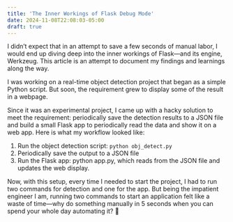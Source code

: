 ```yaml
---
title: 'The Inner Workings of Flask Debug Mode'
date: 2024-11-08T22:08:03-05:00
draft: true
---
```


I didn’t expect that in an attempt to save a few seconds of manual labor, I would end up diving deep into the inner workings of Flask—and its engine, Werkzeug. This article is an attempt to document my findings and learnings along the way.

I was working on a real-time object detection project that began as a simple Python script. But soon, the requirement grew to display some of the result in a webpage.

Since it was an experimental project, I came up with a hacky solution to meet the requirement: periodically save the detection results to a JSON file and build a small Flask app to periodically read the data and show it on a web app. Here is what my workflow looked like:

1. Run the object detection script: `python obj_detect.py`
2. Periodically save the output to a JSON file
3. Run the Flask app: python app.py, which reads from the JSON file and updates the web display.

Now, with this setup, every time I needed to start the project, I had to run two commands for detection and one for the app. But being the impatient engineer I am, running two commands to start an application felt like a waste of time—why do something manually in 5 seconds when you can spend your whole day automating it? 🤷
